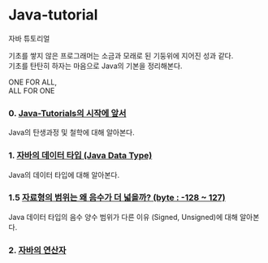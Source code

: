 # Java-tutorial
자바 튜토리얼

기초를 쌓지 않은 프로그래머는 소금과 모래로 된 기둥위에 지어진 성과 같다.  
기초를 탄탄히 하자는 마음으로 Java의 기본을 정리해본다.

ONE FOR ALL,  
ALL FOR ONE  

### 0. [Java-Tutorials의 시작에 앞서](https://cafecoder.tistory.com/entry/0-Java-Tutorals%EC%9D%98-%EC%8B%9C%EC%9E%91%EC%97%90-%EC%95%9E%EC%84%9C)  
Java의 탄생과정 및 철학에 대해 알아본다.

### 1. [자바의 데이터 타입 (Java Data Type)](https://cafecoder.tistory.com/entry/Java-%EB%B3%80%EC%88%98%ED%98%95-Primitive-Object?category=890663)
Java의 데이터 타입에 대해 알아본다.

### 1.5 [자료형의 범위는 왜 음수가 더 넓을까? (byte : -128 ~ 127)](https://cafecoder.tistory.com/entry/15-%EC%9E%90%EB%A3%8C%ED%98%95%EC%9D%98-%EB%B2%94%EC%9C%84%EB%8A%94-%EC%99%9C-%EC%9D%8C%EC%88%98%EA%B0%80-%EB%8D%94-%EB%84%93%EC%9D%84%EA%B9%8C-byte-128-127)
Java 데이터 타입의 음수 양수 범위가 다른 이유 (Signed, Unsigned)에 대해 알아본다.

### 2. [자바의 연산자](https://cafecoder.tistory.com/entry/2-Java-%EC%97%B0%EC%82%B0%EC%9E%90)
